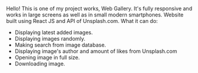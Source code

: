 Hello! This is one of my project works, Web Gallery. 
It's fully responsive and works in large screens as well as in small modern smartphones.
Website built using React JS and API of Unsplash.com.
What it can do:
- Displaying latest added images.
- Displaying images randomly.
- Making search from image database.
- Displaying image's author and amount of likes from Unsplash.com
- Opening image in full size.
- Downloading image.
